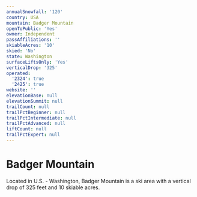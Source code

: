 ```yaml
---
annualSnowfall: '120'
country: USA
mountain: Badger Mountain
openToPublic: 'Yes'
owner: Independent
passAffiliations: ''
skiableAcres: '10'
skied: 'No'
state: Washington
surfaceLiftsOnly: 'Yes'
verticalDrop: '325'
operated:
  '2324': true
  '2425': true
website: ''
elevationBase: null
elevationSummit: null
trailCount: null
trailPctBeginner: null
trailPctIntermediate: null
trailPctAdvanced: null
liftCount: null
trailPctExpert: null
---
```



# Badger Mountain

Located in U.S. - Washington, Badger Mountain is a ski area with a vertical drop of 325 feet and 10 skiable acres.
